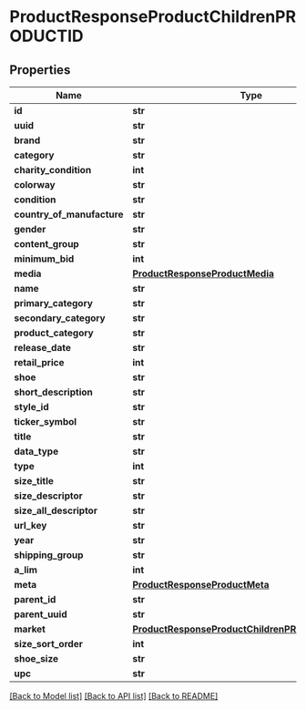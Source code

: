 # ProductResponseProductChildrenPRODUCTID

## Properties
Name | Type | Description | Notes
------------ | ------------- | ------------- | -------------
**id** | **str** |  | [optional] 
**uuid** | **str** |  | [optional] 
**brand** | **str** |  | [optional] 
**category** | **str** |  | [optional] 
**charity_condition** | **int** |  | [optional] 
**colorway** | **str** |  | [optional] 
**condition** | **str** |  | [optional] 
**country_of_manufacture** | **str** |  | [optional] 
**gender** | **str** |  | [optional] 
**content_group** | **str** |  | [optional] 
**minimum_bid** | **int** |  | [optional] 
**media** | [**ProductResponseProductMedia**](ProductResponseProductMedia.md) |  | [optional] 
**name** | **str** |  | [optional] 
**primary_category** | **str** |  | [optional] 
**secondary_category** | **str** |  | [optional] 
**product_category** | **str** |  | [optional] 
**release_date** | **str** |  | [optional] 
**retail_price** | **int** |  | [optional] 
**shoe** | **str** |  | [optional] 
**short_description** | **str** |  | [optional] 
**style_id** | **str** |  | [optional] 
**ticker_symbol** | **str** |  | [optional] 
**title** | **str** |  | [optional] 
**data_type** | **str** |  | [optional] 
**type** | **int** |  | [optional] 
**size_title** | **str** |  | [optional] 
**size_descriptor** | **str** |  | [optional] 
**size_all_descriptor** | **str** |  | [optional] 
**url_key** | **str** |  | [optional] 
**year** | **str** |  | [optional] 
**shipping_group** | **str** |  | [optional] 
**a_lim** | **int** |  | [optional] 
**meta** | [**ProductResponseProductMeta**](ProductResponseProductMeta.md) |  | [optional] 
**parent_id** | **str** |  | [optional] 
**parent_uuid** | **str** |  | [optional] 
**market** | [**ProductResponseProductChildrenPRODUCTIDMarket**](ProductResponseProductChildrenPRODUCTIDMarket.md) |  | [optional] 
**size_sort_order** | **int** |  | [optional] 
**shoe_size** | **str** |  | [optional] 
**upc** | **str** |  | [optional] 

[[Back to Model list]](../README.md#documentation-for-models) [[Back to API list]](../README.md#documentation-for-api-endpoints) [[Back to README]](../README.md)


